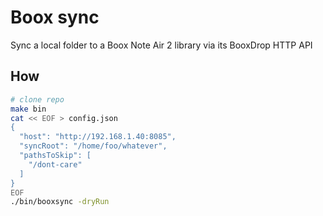# Boox sync

Sync a local folder to a Boox Note Air 2 library via its BooxDrop HTTP API

## How

```sh
# clone repo
make bin
cat << EOF > config.json
{
  "host": "http://192.168.1.40:8085",
  "syncRoot": "/home/foo/whatever",
  "pathsToSkip": [
    "/dont-care"
  ]
}
EOF
./bin/booxsync -dryRun
```
